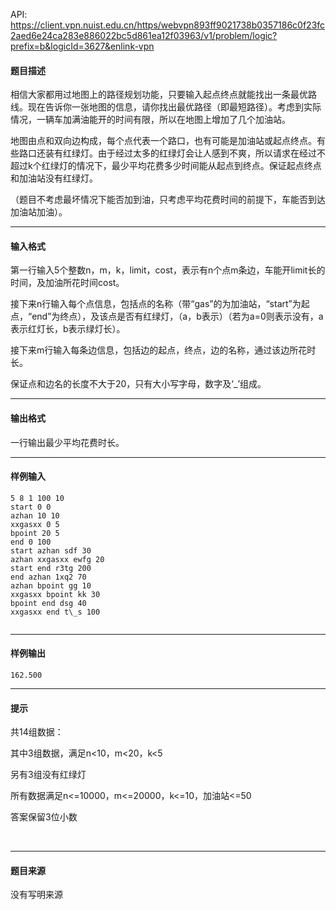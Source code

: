 API: https://client.vpn.nuist.edu.cn/https/webvpn893ff9021738b0357186c0f23fc2aed6e24ca283e886022bc5d861ea12f03963/v1/problem/logic?prefix=b&logicId=3627&enlink-vpn

#### 题目描述

相信大家都用过地图上的路径规划功能，只要输入起点终点就能找出一条最优路线。现在告诉你一张地图的信息，请你找出最优路径（即最短路径）。考虑到实际情况，一辆车加满油能开的时间有限，所以在地图上增加了几个加油站。

地图由点和双向边构成，每个点代表一个路口，也有可能是加油站或起点终点。有些路口还装有红绿灯。由于经过太多的红绿灯会让人感到不爽，所以请求在经过不超过k个红绿灯的情况下，最少平均花费多少时间能从起点到终点。保证起点终点和加油站没有红绿灯。

（题目不考虑最坏情况下能否加到油，只考虑平均花费时间的前提下，车能否到达加油站加油）。

---

#### 输入格式

第一行输入5个整数n，m，k，limit，cost，表示有n个点m条边，车能开limit长的时间，及加油所花时间cost。

接下来n行输入每个点信息，包括点的名称（带“gas”的为加油站，“start”为起点，“end”为终点），及该点是否有红绿灯，（a，b表示）（若为a=0则表示没有，a表示红灯长，b表示绿灯长）。

接下来m行输入每条边信息，包括边的起点，终点，边的名称，通过该边所花时长。

保证点和边名的长度不大于20，只有大小写字母，数字及‘\_’组成。

---

#### 输出格式

一行输出最少平均花费时长。

---

#### 样例输入
```
5 8 1 100 10
start 0 0
azhan 10 10
xxgasxx 0 5
bpoint 20 5
end 0 100
start azhan sdf 30
azhan xxgasxx ewfg 20
start end r3tg 200
end azhan 1xq2 70
azhan bpoint gg 10
xxgasxx bpoint kk 30
bpoint end dsg 40
xxgasxx end t\_s 100


```

---

#### 样例输出
```
162.500

```

---

#### 提示

  
共14组数据：

其中3组数据，满足n<10，m<20，k<5

另有3组没有红绿灯

所有数据满足n<=10000，m<=20000，k<=10，加油站<=50

答案保留3位小数

   

---

#### 题目来源

没有写明来源